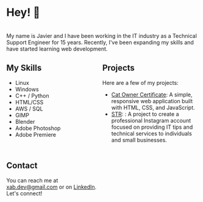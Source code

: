 
# Hey! 👋
<br>
My name is Javier and I have been working in the IT industry as a Technical Support Engineer for 15 years. Recently, I've been expanding my skills and have started learning web development.

<br>

<div style="display: inline-block; width: 50%; float: left;">
    
## My Skills

- Linux
- Windows
- C++ / Python
- HTML/CSS
- AWS / SQL
- GIMP
- Blender
- Adobe Photoshop
- Adobe Premiere

<br>

## Contact

You can reach me at xab.dev@gmail.com or on [LinkedIn][def]. Let's connect!



</div>

<div style="display: block; width: 50%; float: right;">
    
## Projects

Here are a few of my projects:

- [Cat Owner Certificate](https://xabdev.github.io): A simple, responsive web application built with HTML, CSS, and JavaScript.
- [STR](https://www.instagram.com/st.reboot/): : A project to create a professional Instagram account focused on providing IT tips and technical services to individuals and small businesses.

</div>


[def]: https://www.linkedin.com/in/javier-salcedo-68b5671a8/
